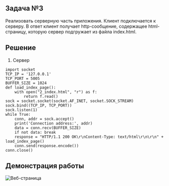## Задача №3

Реализовать серверную часть приложения. Клиент подключается к серверу. 
В ответ клиент получает http-сообщение, содержащее html-страницу, 
которую сервер подгружает из файла index.html.

## Решение

1. Сервер

```
import socket
TCP_IP = '127.0.0.1'
TCP_PORT = 5005
BUFFER_SIZE = 1024
def load_index_page():
    with open("2_index.html", "r") as f:
        return f.read()
sock = socket.socket(socket.AF_INET, socket.SOCK_STREAM)
sock.bind((TCP_IP, TCP_PORT))
sock.listen(1)
while True:
    conn, addr = sock.accept()
    print('Connection address:', addr)
    data = conn.recv(BUFFER_SIZE)
    if not data: break
    response = "HTTP/1.1 200 OK\r\nContent-Type: text/html\r\n\r\n" + load_index_page()
    conn.send(response.encode())
conn.close()
```

## Демонстрация работы
![Веб-страница](img/3_2.png)
